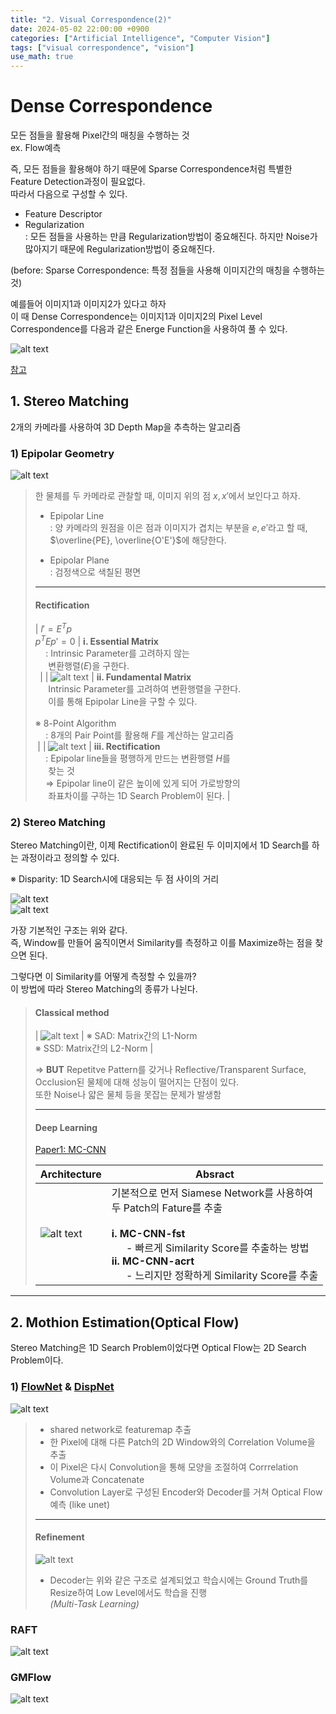```yaml
---
title: "2. Visual Correspondence(2)"
date: 2024-05-02 22:00:00 +0900
categories: ["Artificial Intelligence", "Computer Vision"]
tags: ["visual correspondence", "vision"]
use_math: true
---
```


# Dense Correspondence

모든 점들을 활용해 Pixel간의 매칭을 수행하는 것<br>
ex. Flow예측

즉, 모든 점들을 활용해야 하기 때문에 Sparse Correspondence처럼 특별한 Feature Detection과정이 필요없다.<br>
따라서 다음으로 구성할 수 있다.
- Feature Descriptor
- Regularization<br>
: 모든 점들을 사용하는 만큼 Regularization방법이 중요해진다.
하지만 Noise가 많아지기 때문에 Regularization방법이 중요해진다.

(before: Sparse Correspondence: 특정 점들을 사용해 이미지간의 매칭을 수행하는 것)

예를들어 이미지1과 이미지2가 있다고 하자<br>
이 때 Dense Correspondence는 이미지1과 이미지2의 Pixel Level Correspondence를 다음과 같은 Energe Function을 사용하여 풀 수 있다.

![alt text](/assets/img/post/computer_vision/densecorrespondence_energefunc.png)

[참고](https://hygenie-studynote.tistory.com/53)


## 1. Stereo Matching

2개의 카메라를 사용하여 3D Depth Map을 추측하는 알고리즘

### 1) Epipolar Geometry

![alt text](/assets/img/post/computer_vision/epipolar_geometry.png)

>  한 물체를 두 카메라로 관찰할 때, 이미지 위의 점 $x, x'$에서 보인다고 하자.
>
> - Epipolar Line<br>
> : 양 카메라의 원점을 이은 점과 이미지가 겹치는 부분을 $e, e'$라고 할 때, $\overline{PE}, \overline{O'E'}$에 해당한다.
>
> - Epipolar Plane<br>
> : 검정색으로 색칠된 평면
> 
> ---
> #### Rectification
> 
> | $l' = E^Tp$<br>$p^TEp' = 0$ | **ⅰ. Essential Matrix**<br> $\quad$: Intrinsic Parameter를 고려하지 않는<br> $\quad$ 변환행렬($E$)을 구한다.<br>$\;$ |
> | ![alt text](/assets/img/post/computer_vision/fundamental_matrix.png) | **ⅱ. Fundamental Matrix**<br> $\quad$ Intrinsic Parameter를 고려하여 변환행렬을 구한다.<br> $\quad$ 이를 통해 Epipolar Line을 구할 수 있다.<br><br>※ 8-Point Algorithm<br> $\quad$: 8개의 Pair Point를 활용해 $F$를 계산하는 알고리즘<br> $\;$|
> | ![alt text](/assets/img/post/computer_vision/rectification.png) | **ⅲ. Rectification**<br> $\quad$: Epipolar line들을 평행하게 만드는 변환행렬 $H$를<br> $\quad$ 찾는 것<br> $\quad \Rightarrow$ Epipolar line이 같은 높이에 있게 되어 가로방향의<br> $\quad$ 좌표차이를 구하는 1D Search Problem이 된다. |

### 2) Stereo Matching

Stereo Matching이란, 이제 Rectification이 완료된 두 이미지에서 1D Search를 하는 과정이라고 정의할 수 있다.

※ Disparity: 1D Search시에 대응되는 두 점 사이의 거리

![alt text](/assets/img/post/computer_vision/streomatching(2).png)<br>
![alt text](/assets/img/post/computer_vision/streomatching.png)

가장 기본적인 구조는 위와 같다.<br>
즉, Window를 만들어 움직이면서 Similarity를 측정하고 이를 Maximize하는 점을 찾으면 된다.

그렇다면 이 Similarity를 어떻게 측정할 수 있을까?<br>
이 방법에 따라 Stereo Matching의 종류가 나뉜다.

> #### Classical method
>
> | ![alt text](/assets/img/post/computer_vision/stereomatching_classic.png) | ※ SAD: Matrix간의 L1-Norm<br> ※ SSD: Matrix간의 L2-Norm | 
> 
> $\Rightarrow$ **BUT** Repetitve Pattern를 갖거나 Reflective/Transparent Surface, Occlusion된 물체에 대해 성능이 떨어지는 단점이 있다.<br> 또한 Noise나 얇은 물체 등을 못잡는 문제가 발생함 
>
> ---
> #### Deep Learning
> 
> [Paper1: MC-CNN](https://arxiv.org/pdf/1510.05970)
>
> | Architecture | Absract |
> | --- | --- |
> | ![alt text](/assets/img/post/computer_vision/mccnn_architecture.png) | 기본적으로 먼저 Siamese Network를 사용하여<br> 두 Patch의 Fature를 추출<br><br>**ⅰ. MC-CNN-fst**<br> $\quad$ - 빠르게 Similarity Score를 추출하는 방법 <br>**ⅱ. MC-CNN-acrt**<br> $\quad$ - 느리지만 정확하게 Similarity Score를 추출 |

---
## 2. Mothion Estimation(Optical Flow)

Stereo Matching은 1D Search Problem이었다면 Optical Flow는 2D Search Problem이다.

### 1) [FlowNet](https://openaccess.thecvf.com/content_iccv_2015/papers/Dosovitskiy_FlowNet_Learning_Optical_ICCV_2015_paper.pdf) & [DispNet](https://lmb.informatik.uni-freiburg.de/Publications/2016/MIFDB16/paper-MIFDB16.pdf)

![alt text](/assets/img/post/computer_vision/flownet.png)

> - shared network로 featuremap 추출
> - 한 Pixel에 대해 다른 Patch의 2D Window와의 Correlation Volume을 추출
> - 이 Pixel은 다시 Convolution을 통해 모양을 조절하여 Corrrelation Volume과 Concatenate
> - Convolution Layer로 구성된 Encoder와 Decoder를 거쳐 Optical Flow 예측 (like unet)
> 
> ---
> #### Refinement
>
> ![alt text](/assets/img/post/computer_vision/flownet_refinement.png)
>
> - Decoder는 위와 같은 구조로 설계되었고 학습시에는 Ground Truth를 Resize하여 Low Level에서도 학습을 진행<br> _(Multi-Task Learning)_


### RAFT

![alt text](/assets/img/post/computer_vision/raft.png)

### GMFlow

![alt text](/assets/img/post/computer_vision/gmflow.png)